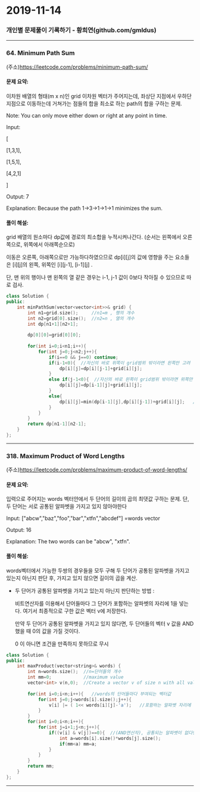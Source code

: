 # 2019-11-14

### 개인별 문제풀이 기록하기 - 황희연(github.com/gmldus) 

---

### 64. Minimum Path Sum

(주소)https://leetcode.com/problems/minimum-path-sum/



#### 문제 요약:

이차원 배열의 형태(m x n)인 grid 이차원 벡터가 주어지는데, 좌상단 지점에서 우하단 지점으로 이동하는데 거쳐가는 점들의 합을 최소로 하는 path의 합을 구하는 문제.

Note: You can only move either down or right at any point in time.

Input:

[

  [1,3,1],

  [1,5,1],

  [4,2,1]

]

Output: 7

Explanation: Because the path 1→3→1→1→1 minimizes the sum.

#### 풀이 해설:

grid 배열의 원소마다 dp값에 경로의 최소합을 누적시켜나간다. (순서는 왼쪽에서 오른쪽으로, 위쪽에서 아래쪽순으로)

이동은 오른쪽, 아래쪽으로만 가능하다하였으므로 dp[i][j]의 값에 영향을 주는 요소들은 [i][j]의 왼쪽, 위쪽인 [i][j-1], [i-1][j] .

단, 맨 위의 행이나 맨 왼쪽의 열 같은 경우는 i-1, j-1 값이 0보다 작아질 수 있으므로 따로 검사.

```c++
class Solution {
public:
    int minPathSum(vector<vector<int>>& grid) {
        int n1=grid.size();     //n1=m , 행의 개수
        int n2=grid[0].size();  //n2=n , 열의 개수
        int dp[n1+1][n2+1];
        
        dp[0][0]=grid[0][0];
        
        for(int i=0;i<n1;i++){
            for(int j=0;j<n2;j++){
                if(i==0 && j==0) continue;  
                if(i-1<0){  //자신의 바로 위쪽이 grid범위 밖이라면 왼쪽만 고려
                    dp[i][j]=dp[i][j-1]+grid[i][j];
                }
                else if(j-1<0){  //자신의 바로 왼쪽이 grid범위 밖이라면 위쪽만 고려
                    dp[i][j]=dp[i-1][j]+grid[i][j];
                }
                else{
                    dp[i][j]=min(dp[i-1][j],dp[i][j-1])+grid[i][j];   //자신의 왼쪽과 위쪽의 dp값 중 minimum을 택해서 더한다
                }
            }
        }
        return dp[n1-1][n2-1];
    }
};
```

---


### 318. Maximum Product of Word Lengths

(주소)https://leetcode.com/problems/maximum-product-of-word-lengths/



#### 문제 요약:

입력으로 주어지는 words 벡터안에서 두 단어의 길이의 곱의 최댓값 구하는 문제.  단, 두 단어는 서로 공통된 알파벳을 가지고 있지 않아야한다

Input: ["abcw","baz","foo","bar","xtfn","abcdef"]   =words vector

Output: 16 

Explanation: The two words can be "abcw", "xtfn".


#### 풀이 해설:

words벡터에서 가능한 두쌍의 경우들을 모두 구해 두 단어가 공통된 알파벳을 가지고 있는지 아닌지 판단 후, 가지고 있지 않으면 길이의 곱을 계산.



* 두 단어가 공통된 알파벳을 가지고 있는지 아닌지 판단하는 방법  :

 	비트연산자를 이용해서 단어들마다 그 단어가 포함하는 알파벳의 자리에 1을 넣는다. 여기서 최종적으로 구한 값은 벡터 v에 저장한다.

	만약 두 단어가 공통된 알파벳을 가지고 있지 않다면, 두 단어들의 벡터 v 값을 AND했을 때 0의 값을 가질 것이다. 
	
	0 이 아니면 조건을 만족하지 못하므로 무시

```c++
class Solution {
public:
    int maxProduct(vector<string>& words) {
        int n=words.size();  //n=단어들의 개수
        int mm=0;            //maximum value
        vector<int> v(n,0);  //Create a vector v of size n with all values as 10.
             
        for(int i=0;i<n;i++){   //words의 단어들마다 부여되는 벡터값
            for(int j=0;j<words[i].size();j++){   
                v[i] |= ( 1<< words[i][j]-'a');   //포함하는 알파벳 자리에 1이 들어감. (OR연산자)
            }
        }
        for(int i=0;i<n;i++){
            for(int j=i+1;j<n;j++){
                if((v[i] & v[j])==0){  //(AND연산자), 공통되는 알파벳이 없다면 AND의 결과는 0이다
                    int a=words[i].size()*words[j].size();
                    if(mm<a) mm=a;
                }
            }
        }
        return mm;
    }
};
```

---
